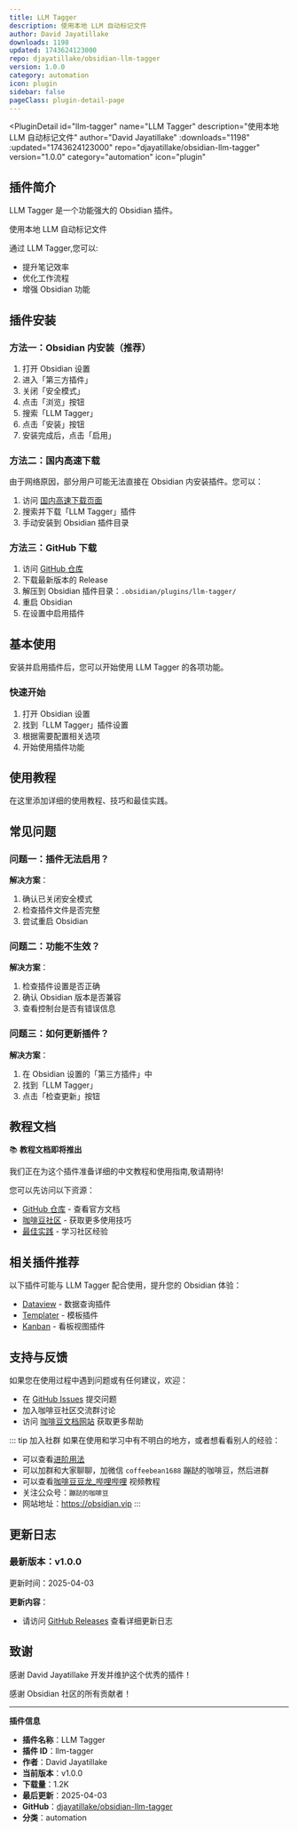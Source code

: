 ```yaml
---
title: LLM Tagger
description: 使用本地 LLM 自动标记文件
author: David Jayatillake
downloads: 1198
updated: 1743624123000
repo: djayatillake/obsidian-llm-tagger
version: 1.0.0
category: automation
icon: plugin
sidebar: false
pageClass: plugin-detail-page
---
```


<PluginDetail
  id="llm-tagger"
  name="LLM Tagger"
  description="使用本地 LLM 自动标记文件"
  author="David Jayatillake"
  :downloads="1198"
  :updated="1743624123000"
  repo="djayatillake/obsidian-llm-tagger"
  version="1.0.0"
  category="automation"
  icon="plugin"
>

<!-- AUTO_GENERATED_START -->
## 插件简介

LLM Tagger 是一个功能强大的 Obsidian 插件。

使用本地 LLM 自动标记文件

通过 LLM Tagger,您可以:

- 提升笔记效率
- 优化工作流程
- 增强 Obsidian 功能

<!-- AUTO_GENERATED_END -->

<!-- AUTO_GENERATED_START -->
## 插件安装

### 方法一：Obsidian 内安装（推荐）

1. 打开 Obsidian 设置
2. 进入「第三方插件」
3. 关闭「安全模式」
4. 点击「浏览」按钮
5. 搜索「LLM Tagger」
6. 点击「安装」按钮
7. 安装完成后，点击「启用」

### 方法二：国内高速下载

由于网络原因，部分用户可能无法直接在 Obsidian 内安装插件。您可以：

1. 访问 [国内高速下载页面](/zh/documentation/obsidian-plugins-download.html)
2. 搜索并下载「LLM Tagger」插件
3. 手动安装到 Obsidian 插件目录

### 方法三：GitHub 下载

1. 访问 [GitHub 仓库](https://github.com/djayatillake/obsidian-llm-tagger)
2. 下载最新版本的 Release
3. 解压到 Obsidian 插件目录：`.obsidian/plugins/llm-tagger/`
4. 重启 Obsidian
5. 在设置中启用插件

## 基本使用

安装并启用插件后，您可以开始使用 LLM Tagger 的各项功能。

### 快速开始

1. 打开 Obsidian 设置
2. 找到「LLM Tagger」插件设置
3. 根据需要配置相关选项
4. 开始使用插件功能

<!-- AUTO_GENERATED_END -->

<!-- CUSTOM_CONTENT_START:tutorial -->
## 使用教程

在这里添加详细的使用教程、技巧和最佳实践。

<!-- CUSTOM_CONTENT_END:tutorial -->

<!-- SHARED_CONTENT_START -->
## 常见问题

### 问题一：插件无法启用？

**解决方案**：
1. 确认已关闭安全模式
2. 检查插件文件是否完整
3. 尝试重启 Obsidian

### 问题二：功能不生效？

**解决方案**：
1. 检查插件设置是否正确
2. 确认 Obsidian 版本是否兼容
3. 查看控制台是否有错误信息

### 问题三：如何更新插件？

**解决方案**：
1. 在 Obsidian 设置的「第三方插件」中
2. 找到「LLM Tagger」
3. 点击「检查更新」按钮

## 教程文档

📚 **教程文档即将推出**

我们正在为这个插件准备详细的中文教程和使用指南,敬请期待!

您可以先访问以下资源：
- [GitHub 仓库](https://github.com/djayatillake/obsidian-llm-tagger) - 查看官方文档
- [咖啡豆社区](/zh/bases/) - 获取更多使用技巧
- [最佳实践](/zh/best-practices/) - 学习社区经验

## 相关插件推荐

以下插件可能与 LLM Tagger 配合使用，提升您的 Obsidian 体验：

- [Dataview](/zh/plugins/dataview.html) - 数据查询插件
- [Templater](/zh/plugins/templater-obsidian.html) - 模板插件
- [Kanban](/zh/plugins/obsidian-kanban.html) - 看板视图插件

## 支持与反馈

如果您在使用过程中遇到问题或有任何建议，欢迎：

- 在 [GitHub Issues](https://github.com/djayatillake/obsidian-llm-tagger/issues) 提交问题
- 加入咖啡豆社区交流群讨论
- 访问 [咖啡豆文档网站](https://obsidian.vip) 获取更多帮助

::: tip 加入社群
如果在使用和学习中有不明白的地方，或者想看看别人的经验：
- 可以查看[进阶用法](/zh/advanced)
- 可以加群和大家聊聊，加微信 `coffeebean1688` 蹦跶的咖啡豆，然后进群
- 可以查看[咖啡豆豆龙_哔哩哔哩](https://space.bilibili.com/618777356) 视频教程
- 关注公众号：`蹦跶的咖啡豆`
- 网站地址：https://obsidian.vip
:::
<!-- SHARED_CONTENT_END -->

<!-- AUTO_GENERATED_START -->
## 更新日志

### 最新版本：v1.0.0

更新时间：2025-04-03

**更新内容**：
- 请访问 [GitHub Releases](https://github.com/djayatillake/obsidian-llm-tagger/releases) 查看详细更新日志

## 致谢

感谢 David Jayatillake 开发并维护这个优秀的插件！

感谢 Obsidian 社区的所有贡献者！

---

**插件信息**
- **插件名称**：LLM Tagger
- **插件 ID**：llm-tagger
- **作者**：David Jayatillake
- **当前版本**：v1.0.0
- **下载量**：1.2K
- **最后更新**：2025-04-03
- **GitHub**：[djayatillake/obsidian-llm-tagger](https://github.com/djayatillake/obsidian-llm-tagger)
- **分类**：automation
<!-- AUTO_GENERATED_END -->

</PluginDetail>

